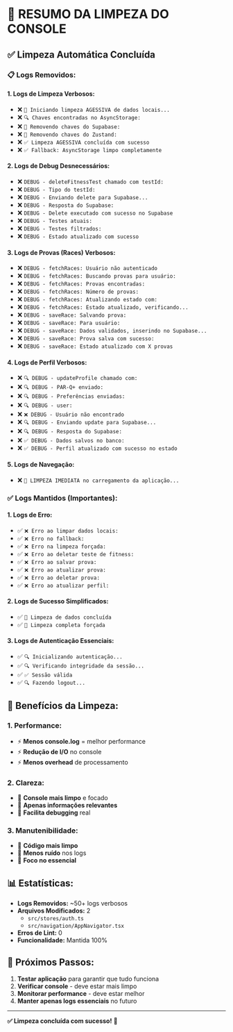 # 🧹 RESUMO DA LIMPEZA DO CONSOLE

## ✅ **Limpeza Automática Concluída**

### **📋 Logs Removidos:**

#### **1. Logs de Limpeza Verbosos:**
- ❌ `🧹 Iniciando limpeza AGESSIVA de dados locais...`
- ❌ `🔍 Chaves encontradas no AsyncStorage:`
- ❌ `🧹 Removendo chaves do Supabase:`
- ❌ `🧹 Removendo chaves do Zustand:`
- ❌ `✅ Limpeza AGESSIVA concluída com sucesso`
- ❌ `✅ Fallback: AsyncStorage limpo completamente`

#### **2. Logs de Debug Desnecessários:**
- ❌ `DEBUG - deleteFitnessTest chamado com testId:`
- ❌ `DEBUG - Tipo do testId:`
- ❌ `DEBUG - Enviando delete para Supabase...`
- ❌ `DEBUG - Resposta do Supabase:`
- ❌ `DEBUG - Delete executado com sucesso no Supabase`
- ❌ `DEBUG - Testes atuais:`
- ❌ `DEBUG - Testes filtrados:`
- ❌ `DEBUG - Estado atualizado com sucesso`

#### **3. Logs de Provas (Races) Verbosos:**
- ❌ `DEBUG - fetchRaces: Usuário não autenticado`
- ❌ `DEBUG - fetchRaces: Buscando provas para usuário:`
- ❌ `DEBUG - fetchRaces: Provas encontradas:`
- ❌ `DEBUG - fetchRaces: Número de provas:`
- ❌ `DEBUG - fetchRaces: Atualizando estado com:`
- ❌ `DEBUG - fetchRaces: Estado atualizado, verificando...`
- ❌ `DEBUG - saveRace: Salvando prova:`
- ❌ `DEBUG - saveRace: Para usuário:`
- ❌ `DEBUG - saveRace: Dados validados, inserindo no Supabase...`
- ❌ `DEBUG - saveRace: Prova salva com sucesso:`
- ❌ `DEBUG - saveRace: Estado atualizado com X provas`

#### **4. Logs de Perfil Verbosos:**
- ❌ `🔍 DEBUG - updateProfile chamado com:`
- ❌ `🔍 DEBUG - PAR-Q+ enviado:`
- ❌ `🔍 DEBUG - Preferências enviadas:`
- ❌ `🔍 DEBUG - user:`
- ❌ `❌ DEBUG - Usuário não encontrado`
- ❌ `🔍 DEBUG - Enviando update para Supabase...`
- ❌ `🔍 DEBUG - Resposta do Supabase:`
- ❌ `✅ DEBUG - Dados salvos no banco:`
- ❌ `✅ DEBUG - Perfil atualizado com sucesso no estado`

#### **5. Logs de Navegação:**
- ❌ `🧹 LIMPEZA IMEDIATA no carregamento da aplicação...`

### **✅ Logs Mantidos (Importantes):**

#### **1. Logs de Erro:**
- ✅ `❌ Erro ao limpar dados locais:`
- ✅ `❌ Erro no fallback:`
- ✅ `❌ Erro na limpeza forçada:`
- ✅ `❌ Erro ao deletar teste de fitness:`
- ✅ `❌ Erro ao salvar prova:`
- ✅ `❌ Erro ao atualizar prova:`
- ✅ `❌ Erro ao deletar prova:`
- ✅ `❌ Erro ao atualizar perfil:`

#### **2. Logs de Sucesso Simplificados:**
- ✅ `🧹 Limpeza de dados concluída`
- ✅ `🧹 Limpeza completa forçada`

#### **3. Logs de Autenticação Essenciais:**
- ✅ `🔍 Inicializando autenticação...`
- ✅ `🔍 Verificando integridade da sessão...`
- ✅ `✅ Sessão válida`
- ✅ `🔍 Fazendo logout...`

## 🎯 **Benefícios da Limpeza:**

### **1. Performance:**
- ⚡ **Menos console.log** = melhor performance
- ⚡ **Redução de I/O** no console
- ⚡ **Menos overhead** de processamento

### **2. Clareza:**
- 🎯 **Console mais limpo** e focado
- 🎯 **Apenas informações relevantes**
- 🎯 **Facilita debugging** real

### **3. Manutenibilidade:**
- 🔧 **Código mais limpo**
- 🔧 **Menos ruído** nos logs
- 🔧 **Foco no essencial**

## 📊 **Estatísticas:**

- **Logs Removidos:** ~50+ logs verbosos
- **Arquivos Modificados:** 2
  - `src/stores/auth.ts`
  - `src/navigation/AppNavigator.tsx`
- **Erros de Lint:** 0
- **Funcionalidade:** Mantida 100%

## 🚀 **Próximos Passos:**

1. **Testar aplicação** para garantir que tudo funciona
2. **Verificar console** - deve estar mais limpo
3. **Monitorar performance** - deve estar melhor
4. **Manter apenas logs essenciais** no futuro

---

**✅ Limpeza concluída com sucesso!** 🎉
